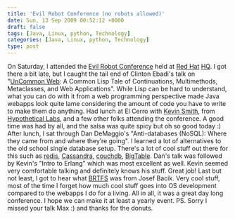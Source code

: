 ```yaml
---
title: 'Evil Robot Conference (no robots allowed)'
date: Sun, 13 Sep 2009 00:52:12 +0000
draft: false
tags: [Java, Linux, python, Technology]
categories: [Java, Linux, python, Technology]
type: post
---
```


On Saturday, I attended the [Evil Robot Conference](http://evilrobotconference.wordpress.com/) held at [Red Hat](http://www.redhat.com) [HQ](http://maps.google.com/maps?f=q&source=s_q&hl=en&geocode=&q=1801+varsity+drive,+raleigh,+nc&sll=37.0625,-95.677068&sspn=49.089956,89.560547&ie=UTF8&z=16&iwloc=A). I got there a bit late, but I caught the tail end of Clinton Ebadi's talk on "[UnCommon Web](http://common-lisp.net/project/ucw/features.html): A Common Lisp Tale of Continuations, Multimethods, Metaclasses, and Web Applications". While Lisp can be hard to understand, what you can do with it from a web programming perspective made Java webapps look quite lame considering the amount of code you have to write to make them do anything. Had lunch at El Cerro with [Kevin Smith](http://twitter.com/kevsmith), from [Hypothetical Labs](http://weblog.hypotheticalabs.com/), and a few other folks attending the conference. A good time was had by all, and the salsa was quite spicy but oh so good today :) After lunch, I sat through Dan DeMaggio's "Anti-databases (NoSQL): Where they came from and where they’re going". I learned a lot of alternatives to the old school single database setup. There's a lot of cool stuff out there for this such as [redis](http://code.google.com/p/redis/), [Cassandra](http://incubator.apache.org/cassandra/), [couchdb](http://couchdb.apache.org/), [BigTable](http://en.wikipedia.org/wiki/BigTable). Dan's talk was followed by Kevin's "Intro to Erlang" which was most excellent as well. Kevin seemed very comfortable talking and definitely knows his stuff. Great job! Last but not least, I got to hear what [BRTFS](http://btrfs.wiki.kernel.org/index.php/Main_Page) was from Josef Bacik. Very cool stuff, most of the time I forget how much cool stuff goes into OS development compared to the webapps I do for a living. All in all, it was a great day long conference. I hope we can make it at least a yearly event. PS. Sorry I missed your talk Max :) and thanks for the donuts.